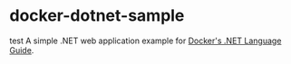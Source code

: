 # docker-dotnet-sample
test
A simple .NET web application example for [Docker's .NET Language Guide](https://docs.docker.com/language/dotnet/).

